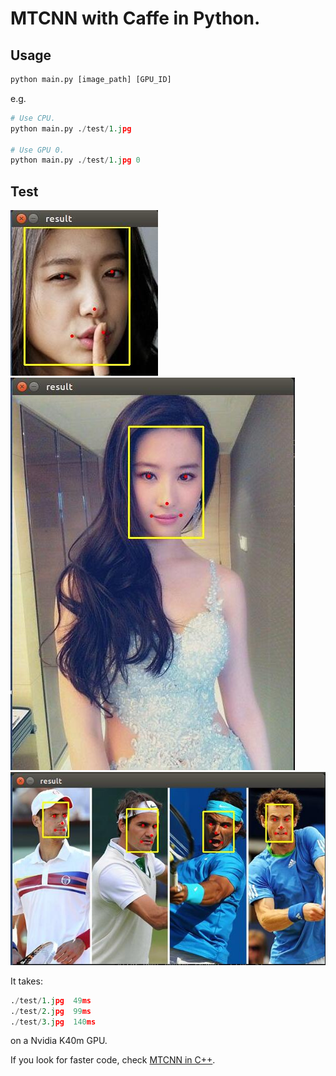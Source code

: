 # MTCNN with Caffe in Python.

## Usage
```Python
python main.py [image_path] [GPU_ID]
```
e.g.
```python
# Use CPU.
python main.py ./test/1.jpg

# Use GPU 0.
python main.py ./test/1.jpg 0
```

## Test
![1.jpg](./result/1.jpg)  
![2.jpg](./result/2.jpg)  
![3.jpg](./result/3.jpg)  


It takes:
```Python
./test/1.jpg  49ms  
./test/2.jpg  99ms  
./test/3.jpg  140ms  
```
on a Nvidia K40m GPU.

If you look for faster code, check [MTCNN in C++](https://github.com/DaFuCoding/MTCNN_Caffe).

